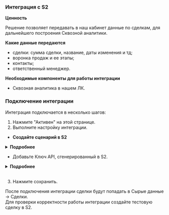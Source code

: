 ### Интеграция с S2 <br />

**Ценность** <br /> 

Решение позволяет передавать в наш кабинет данные по сделкам, для дальнейшего построения Сквозной аналитики. <br />

**Какие данные передаются** <br />

- сделки: сумма сделки, название, даты изменения и тд; 
- воронка продаж и ее этапы;
- контакты;
- ответственный менеджер.  <br />

**Необходимые компоненты для работы интеграции**  <br />
- Сквозная аналитика в нашем ЛК. <br />

### Подключение интеграции  <br />

Интеграция подключается в несколько шагов: <br />

1. Нажмите "Активен" на этой странице. <br />
2. Выполните настройку интеграции. <br />

- **Создайте сценарий в S2**  <br />

<details>
  <summary style="font-weight:bold;"> Подробнее </summary> <br />

Настройки -> Автоматизации -> Сценарии  <br />
  - Необходимо добавить 2 сценария на создание и изменение сделки.  
  - Указать любое название.   
  - Добавить условие: 
    - Для одного вебхука  - сделка была создана.  
    - Для другого - сделка была изменена.   
 
  - Добавить действие “Вызвать вебхук”.   
  - Выбрать метод POST, формат JSON и указать Webhook url сервиса CoMagic/UIS из настроек интеграции.  

![image](690qdvoado.gif) 

</details> 

- Добавьте Ключ API, сгенерированный в S2. <br />

<details>
  <summary style="font-weight:bold;"> Подробнее </summary> <br />
  
   - Получаем ключ  АПИ в S2 : Настройки -> API 
   ![image](s2_1.jpg)    
   - Скопированный ключ вставляем в настройки интеграции в CoMagic/UIS 
    ![image](myxjoehs6a.gif)

</details> 
<br />

3. Нажмите сохранить. <br />

После подключения интеграции сделки будут попадать в  Сырые данные -> Сделки.  <br />
Для проверки корректности работы интеграции создайте тестовую сделку в S2.

 

